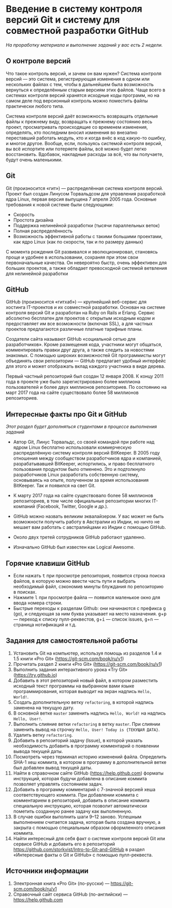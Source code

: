 # Введение в систему контроля версий Git и систему для совместной разработки GitHub

*На проработку материала и выполнение заданий у вас есть 2 недели.*

## О контроле версий

Что такое контроль версий, и зачем он вам нужен? Система контроля версий — это система, регистрирующая изменения в одном или нескольких файлах с тем, чтобы в дальнейшем была возможность вернуться к определённым старым версиям этих файлов. Чаще всего в системах контроля версий хранятся исходные коды программ, но на самом деле под версионный контроль можно поместить файлы практически любого типа.

Система контроля версий даёт возможность возвращать отдельные файлы к прежнему виду, возвращать к прежнему состоянию весь проект, просматривать происходящие со временем изменения, определять, кто последним вносил изменения во внезапно переставший работать модуль, кто и когда внёс в код какую-то ошибку, и многое другое. Вообще, если, пользуясь системой контроля версий, вы всё испортите или потеряете файлы, всё можно будет легко восстановить. Вдобавок, накладные расходы за всё, что вы получаете, будут очень маленькими.

## Git

Git (произносится «гит») — распределённая система контроля версий. Проект был создан Линусом Торвальдсом для управления разработкой ядра Linux, первая версия выпущена 7 апреля 2005 года. Основные требования к новой системе были следующими:

* Скорость
* Простота дизайна
* Поддержка нелинейной разработки (тысячи параллельных веток)
* Полная распределённость
* Возможность эффективной работы с такими большими проектами, как ядро Linux (как по скорости, так и по размеру данных)

С момента рождения Git развивался и эволюционировал, становясь проще и удобнее в использовании, сохраняя при этом свои первоначальные качества. Он невероятно быстр, очень эффективен для больших проектов, а также обладает превосходной системой ветвления для нелинейной разработки

## GitHub

GitHub (произносится «гитхаб») — крупнейший веб-сервис для хостинга IT-проектов и их совместной разработки. Основан на системе контроля версий Git и разработан на Ruby on Rails и Erlang. Сервис абсолютно бесплатен для проектов с открытым исходным кодом и предоставляет им все возможности (включая SSL), а для частных проектов предлагаются различные платные тарифные планы.

Создатели сайта называют GitHub «социальной сетью для разработчиков». Кроме размещения кода, участники могут общаться, комментировать правки друг друга, а также следить за новостями знакомых. С помощью широких возможностей Git программисты могут объединять свои репозитории — GitHub предлагает удобный интерфейс для этого и может отображать вклад каждого участника в виде дерева.

Первый частный репозиторий был создан 12 января 2008. К концу 2011 года в проекте уже было зарегистрировано более миллиона пользователей и более двух миллионов репозиториев. По состоянию на март 2017 года на сайте существовало более 58 миллионов репозиториев.

## Интересные факты про Git и GitHub

*Этот раздел будет дополняться студентами в процессе выполнения заданий*

* Автор Git, Линус Торвальдс, со своей командой при работе над ядром Linux бесплатно использовали коммерческую распределённую систему контроля версий BitKeeper. В 2005 году отношения между сообществом разработчиков ядра и компанией, разрабатывавшей BitKeeper, испортились, и право бесплатного пользования продуктом было отменено. Это и подтолкнуло разработчиков Linux разработать собственную систему, основываясь на опыте, полученном за время использования BitKeeper. Так и появился на свет Git.

* К марту 2017 года на сайте существовало более 58 миллионов репозиториев, в том числе официальные репозитории многих IT-компаний (Facebook, Twitter, Google и др.).

* GitHub можно назвать великим эквалайзером. У вас может не быть возможности получить работу в Австралии из Индии, но ничто не мешает вам работать с австралийцами из Индии с помощью GitHub.

* Около двух третей сотрудников GitHub работают удаленно.

* Изначально GitHub был известен как Logical Awesome.

## Горячие клавиши GitHub

* Если нажать <kbd>t</kbd> при просмотре репозитория, появится строка поиска файлов, в которую можно ввести часть пути и выбрать необходимый файл, сэкономив минуты блуждания по репозиторию в поисках.
* Нажмите <kbd>l</kbd> при просмотре файла — появится маленькое окно для ввода номера строки.
* Быстрые переходы к разделам Github: они начинаются с префикса <kbd>g</kbd> (go), и следующая за ним буква указывает на место назначения. <kbd>g</kbd>+<kbd>p</kbd> — переход к списку пулл-реквестов, <kbd>g</kbd>+<kbd>i</kbd> — список issues, <kbd>g</kbd>+<kbd>n</kbd> — страница нотификаций и т.д.

## Задания для самостоятельной работы

1. Установить Git на компьютер, используя помощь из разделов 1.4 и 1.5 книги «Pro Git» (https://git-scm.com/book/ru/v1)
2. Прочитать раздел 2 книги «Pro Git» (https://git-scm.com/book/ru/v1)
3. Выполнить задания интерактивного урока «Try Git» (https://try.github.io)
4. Добавить в этот репозиторий новый файл, в котором разместить исходный текст программы на выбранном вами языке программирования, которая выводит на экран надпись `Hello, World!`.
5. Создать дополнительную ветку `refactoring`, в которой надпись заменена на текущую дату.
6. В основной ветке `master` заменить надпись `Hello, World!` на надпись `Hello, User!`.
7. Выполнить слияние ветки `refactoring` в ветку `master`. При слиянии заменить вывод на строчку `Hello, User! Today is {ТЕКУЩАЯ ДАТА}`.
8. Удалить ветку `refactoring`.
9. Добавить в репозиторий задачу (Issue), в которой указать необходимость добавить в программу комментарий о появлении вывода текущей даты.
10. Посмотреть через терминал историю изменений файла. Определить SHA-1 хеш коммита, в котором в программу в дополнительной ветке был добавлен вывод текущей даты.
11. Найти в справочном сайте GitHub (https://help.github.com) форматы инструкций, которая будучи добавлена в описание коммита позволяет управлять состоянием задач.
12. Добавить в программу комментарий с 7-значной версией хеша соответствующего коммита. При добавлении коммита с комментарием в репозиторий, добавить в описание коммита специальную инструкцию, которая позволит автоматически пометить созданную ранее задачу как выполненную.
13. В случае ошибки выполнить шаги 9–12 заново. Успешным выполнением считается задача, которая была создана вручную, а закрыта с помощью специальным образом оформленного описания коммита.
14. Найти интересный для себя факт о системе контроля версий Git или сервисе GitHub и добавить его в репозиторий  https://github.com/storkvist/Intro-to-Git-and-GitHub в раздел «Интересные факты о Git и GitHub» с помощью пулл-реквеста.

## Источники информации

1. Электронная книга «Pro Git» (по-русски) — https://git-scm.com/book/ru/v1
2. Справочный сайт сервиса GitHub (по-английски) — https://help.github.com
